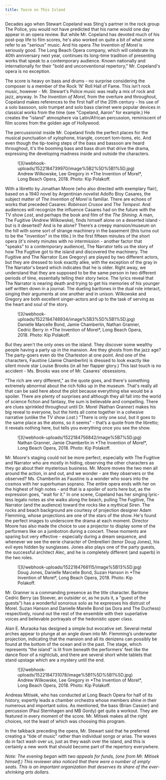 ```yaml
---
title: Twice on This Island
---
```


Decades ago when Stewart Copeland was Sting's partner in the rock group The Police, you would not have predicted that his name would one day appear in an opera review.  But while Mr. Copeland has devoted much of his post-pop life to film scores, he's also worked on quite a bit of what some refer to as "serious" music. And his opera *The Invention of Morel* is seriously good. The Long Beach Opera company, which will celebrate its 40th anniversary next year, continues its long-time tradition of presenting works that speak to a contemporary audience. Known nationally and internationally for their "bold and unconventional repertory," Mr. Copeland's opera is no exception.

The score is heavy on bass and drums - no surprise considering the composer is a member of the Rock 'N' Roll Hall of Fame. This isn’t rock music, however - Mr.  Stewart's Police music was really a mix of rock and jazz, anyway. In *The Invention of Morel*, from the overture and throughout, Copeland makes references to the first half of the 20th century - his use of a solo bassoon, solo trumpet and solo bass clarinet were popular devices in classical works from the time (see "Copeland, Aaron" for example.) He creates the "island" atmosphere via Latin/African percussion, reminiscent of film scores from the golden age of Hollywood.

The percussionist inside Mr. Copeland finds the perfect places for the musical punctuation of xylophone, triangle, concert tom-toms, etc. And even though the tip-toeing steps of the bass and bassoon are heard throughout, it's the booming bass and bass drum that drive the drama, expressing the developing madness inside and outside the characters.

<figure data-type="image">
![](/webhook-uploads/1522184739970/image%5B2%5D%5B1%5D.jpg)
<figcaption>Andrew Wilkowske, Lee Gregory in *The Invention of Morel*, Long Beach Opera, 2018. Photo: Kip Polakoff.</figcaption>
</figure>

With a libretto by Jonathan Moore (who also directed with exemplary flair), based on a 1940 novel by Argentinian novelist Adolfo Bioy Casares, the subject matter of *The Invention of Morel* is familiar. There are echoes of works that preceded Casares: *Robinson Crusoe* and *The Tempest*. And audiences will recognize the influence Casares had on the future with the TV show *Lost*, and perhaps the book and film of the *The Shining*. A man, The Fugitive (Andrew Wilkowske), finds himself alone on a deserted island - but is it deserted? And is he alone? There’s a creepy mansion/museum on the hill with some sort of strange machinery in the basement (this turns out to be the "invention" in the title.) In the first fifteen minutes of the short opera (it's ninety minutes with no intermission - another factor that "speaks" to a contemporary audience), The Narrator tells us the story of how The Fugitive got to the island and discovered the machinery. The Fugitive and The Narrator (Lee Gregory) are played by two different actors, but they are dressed to look exactly alike, with the exception of the gray in The Narrator's beard which indicates that he is older. Right away, we understand that they are supposed to be the same person in two different periods of time, essentially telling their story twice. The lyrics reveal that The Narrator is nearing death and trying to get his memories of his younger self written down in a journal. The dueling baritones in the dual role interact, singing their arguments at one another and in unison. Wilkowske and Gregory are both excellent singer-actors and up to the task of serving as the heart and soul of the story.

<figure data-type="image">
![](/webhook-uploads/1522184748934/image%5B3%5D%5B1%5D.jpg)
<figcaption>Danielle Marcelle Bond, Jamie Chamberlin, Nathan Granner, Cedric Berry in *The Invention of Morel*, Long Beach Opera, 2018. Photo: Kip Polakoff.</figcaption>
</figure>

But they aren't the only ones on the island. They discover some wealthy people having a party up in the mansion. Are they ghosts from the jazz age? The party-goers even do the Charleston at one point. And one of the characters, Faustine (Jamie Chamberlin) is dressed to look exactly like silent movie star Louise Brooks (in all her flapper glory.) This last touch is no accident - Ms. Brooks was one of Mr. Casares' obsessions.

"The rich are very different," as the quote goes, and there's something extremely abnormal about the rich folks up in the museum. That's really all that can be said here about the plot because everything else would be a spoiler. There are plenty of surprises and although they all fall into the world of science fiction and fantasy, the sum is believable and compelling. There are clues sprinkled throughout until Dr. Morel (Nathan Granner) makes his big reveal to everyone, but the hints all come together in a cohesive narrative (unlike the TV show *Lost*.) "There is only one soul, but it goes to the same place as the atoms, so it seems" - that’s a quote from the libretto; it reveals nothing here, but tells you everything once you see the show.

<figure data-type="image">
![](/webhook-uploads/1522184756842/image%5B7%5D.jpg)
<figcaption>Nathan Granner, Jamie Chamberlin in *The Invention of Morel*, Long Beach Opera, 2018. Photo: Kip Polakoff.</figcaption>
</figure>

Mr. Moore's staging could not be more perfect, especially with The Fugitive and Narrator who are mostly in hiding, observing the other characters as they go about their mysterious business. Mr. Moore moves the two men all around the action, in and out, and we wonder - are they observers or the observed?
Ms. Chamberlin as Faustine is a wonder who soars into the cosmos with her superhuman soprano. The entire opera ends with her on the highest of high notes - and that is a spoiler of sorts here but, as the expression goes, "wait for it." In one scene, Copeland has her singing lyric-less legato notes as she walks along the beach, pulling The Fugitive, The Narrator (and the audience) toward the rocks like a mythical Siren. The rocks and beach background are courtesy of projection designer Adam Flemming, whose projections are one of the stars of the show. He's found the perfect images to underscore the drama at each moment. Director Moore has also made the choice to use a projector to display some of the performers like on a jumbotron during a concert. These moments are sparing but very effective - especially during a dream sequence, and whenever we see the eerie character of Ombrellieri (tenor Doug Jones), his evil eyes hidden by sunglasses. Jones also plays one of the party guests, the successful architect Alec, and he is completely different (and superb) in the two roles.

<figure data-type="image">
![](/webhook-uploads/1522184766115/image%5B13%5D.jpg)
<figcaption>Doug Jones, Danielle Marcelle Bond, Suzan Hanson in *The Invention of Morel*, Long Beach Opera, 2018. Photo: Kip Polakoff.</figcaption>
</figure>

Mr. Granner is a commanding presence as the title character. Baritone Cedric Berry (as Stoever, an outsider or, as he puts it, a "guest of the guests") has a wonderful sonorous solo as he expresses his distrust of Morel. Suzan Hanson and Danielle Marelle Bond (as Dora and The Duchess) respectively, round out the rest of the ensemble with their superlative voices and believable portrayals of the hedonistic upper class.

Alan E. Muraoka has designed a simple but evocative set. Several metal arches appear to plunge at an angle down into Mr. Flemming’s underwater projection, indicating that the mansion and all its denizens can possibly be found at the bottom of the ocean and in the past. The stage, which represents "the island" is lit from beneath the performers' feet like the dance floor of a nightclub, and there are several short white tablets that stand upstage which are a mystery until the end.

<figure data-type="image">
![](/webhook-uploads/1522184731078/image%5B1%5D%5B1%5D.jpg)
<figcaption>Andrew Wilkowske, Lee Gregory in *The Invention of Morel*, Long Beach Opera, 2018. Photo: Kip Polakoff.</figcaption>
</figure>

Andreas Mitisek, who has conducted at Long Beach Opera for half of its history, expertly leads a chamber orchestra whose members shine in their numerous and important solos. As mentioned, the bass (Brian Cassier) and percussion (Paul Sternhagen and MB Gordy) get quite a workout. They are featured in every moment of the score. Mr. Mitisek makes all the right choices, not the least of which was choosing this program.

In the talkback preceding the opera, Mr. Stewart said that he preferred creating a "tide of music" rather than individual songs or arias. The waves do in fact wash over us, just as they wash over the island, and this is certainly a new work that should become part of the repertory everywhere.
 
*Note: The evening began with two appeals for funds, (one from Mr. Mitisek himself.) This reviewer also noticed that there were a number of empty seats. This is an important organization that deserves its share of the ever-shrinking arts dollars.*

